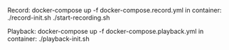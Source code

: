 Record:
docker-compose up -f docker-compose.record.yml
in container:
./record-init.sh
./start-recording.sh

Playback:
docker-compose up -f docker-compose.playback.yml
in container:
./playback-init.sh